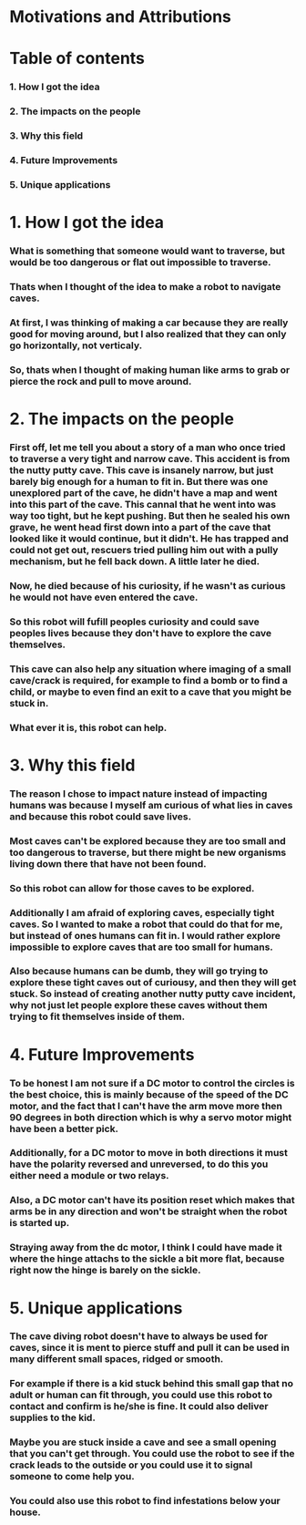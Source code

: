 # Motivations and Attributions

# Table of contents
### 1. How I got the idea
### 2. The impacts on the people
### 3. Why this field
### 4. Future Improvements
### 5. Unique applications

# 1. How I got the idea
### What is something that someone would want to traverse, but would be too dangerous or flat out impossible to traverse. 
### Thats when I thought of the idea to make a robot to navigate caves. 
### At first, I was thinking of making a car because they are really good for moving around, but I also realized that they can only go horizontally, not verticaly.
### So, thats when I thought of making human like arms to grab or pierce the rock and pull to move around.

# 2. The impacts on the people
### First off, let me tell you about a story of a man who once tried to traverse a very tight and narrow cave. This accident is from the nutty putty cave. This cave is insanely narrow, but just barely big enough for a human to fit in. But there was one unexplored part of the cave, he didn't have a map and went into this part of the cave. This cannal that he went into was way too tight, but he kept pushing. But then he sealed his own grave, he went head first down into a part of the cave that looked like it would continue, but it didn't. He has trapped and could not get out, rescuers tried pulling him out with a pully mechanism, but he fell back down. A little later he died.
### Now, he died because of his curiosity, if he wasn't as curious he would not have even entered the cave.
### So this robot will fufill peoples curiosity and could save peoples lives because they don't have to explore the cave themselves.
### This cave can also help any situation where imaging of a small cave/crack is required, for example to find a bomb or to find a child, or maybe to even find an exit to a cave that you might be stuck in.
### What ever it is, this robot can help.

# 3. Why this field
### The reason I chose to impact nature instead of impacting humans was because I myself am curious of what lies in caves and because this robot could save lives.
### Most caves can't be explored because they are too small and too dangerous to traverse, but there might be new organisms living down there that have not been found.
### So this robot can allow for those caves to be explored.
### Additionally I am afraid of exploring caves, especially tight caves. So I wanted to make a robot that could do that for me, but instead of ones humans can fit in. I would rather explore impossible to explore caves that are too small for humans.
### Also because humans can be dumb, they will go trying to explore these tight caves out of curiousy, and then they will get stuck. So instead of creating another nutty putty cave incident, why not just let people explore these caves without them trying to fit themselves inside of them.


# 4. Future Improvements 
### To be honest I am not sure if a DC motor to control the circles is the best choice, this is mainly because of the speed of the DC motor, and the fact that I can't have the arm move more then 90 degrees in both direction which is why a servo motor might have been a better pick.
### Additionally, for a DC motor to move in both directions it must have the polarity reversed and unreversed, to do this you either need a module or two relays.
### Also, a DC motor can't have its position reset which makes that arms be in any direction and won't be straight when the robot is started up.
### Straying away from the dc motor, I think I could have made it where the hinge attachs to the sickle a bit more flat, because right now the hinge is barely on the sickle.

# 5. Unique applications
### The cave diving robot doesn't have to always be used for caves, since it is ment to pierce stuff and pull it can be used in many different small spaces, ridged or smooth.
### For example if there is a kid stuck behind this small gap that no adult or human can fit through, you could use this robot to contact and confirm is he/she is fine. It could also deliver supplies to the kid.
### Maybe you are stuck inside a cave and see a small opening that you can't get through. You could use the robot to see if the crack leads to the outside or you could use it to signal someone to come help you.
### You could also use this robot to find infestations below your house.
